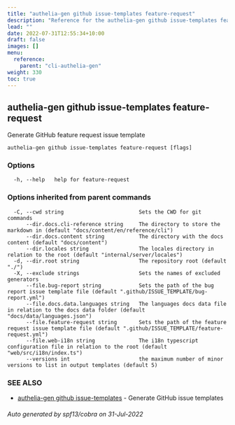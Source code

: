 ```yaml
---
title: "authelia-gen github issue-templates feature-request"
description: "Reference for the authelia-gen github issue-templates feature-request command."
lead: ""
date: 2022-07-31T12:55:34+10:00
draft: false
images: []
menu:
  reference:
    parent: "cli-authelia-gen"
weight: 330
toc: true
---
```


## authelia-gen github issue-templates feature-request

Generate GitHub feature request issue template

```
authelia-gen github issue-templates feature-request [flags]
```

### Options

```
  -h, --help   help for feature-request
```

### Options inherited from parent commands

```
  -C, --cwd string                        Sets the CWD for git commands
      --dir.docs.cli-reference string     The directory to store the markdown in (default "docs/content/en/reference/cli")
      --dir.docs.content string           The directory with the docs content (default "docs/content")
      --dir.locales string                The locales directory in relation to the root (default "internal/server/locales")
  -d, --dir.root string                   The repository root (default "./")
  -X, --exclude strings                   Sets the names of excluded generators
      --file.bug-report string            Sets the path of the bug report issue template file (default ".github/ISSUE_TEMPLATE/bug-report.yml")
      --file.docs.data.languages string   The languages docs data file in relation to the docs data folder (default "docs/data/languages.json")
      --file.feature-request string       Sets the path of the feature request issue template file (default ".github/ISSUE_TEMPLATE/feature-request.yml")
      --file.web-i18n string              The i18n typescript configuration file in relation to the root (default "web/src/i18n/index.ts")
      --versions int                      the maximum number of minor versions to list in output templates (default 5)
```

### SEE ALSO

* [authelia-gen github issue-templates](authelia-gen_github_issue-templates.md)	 - Generate GitHub issue templates

###### Auto generated by spf13/cobra on 31-Jul-2022
